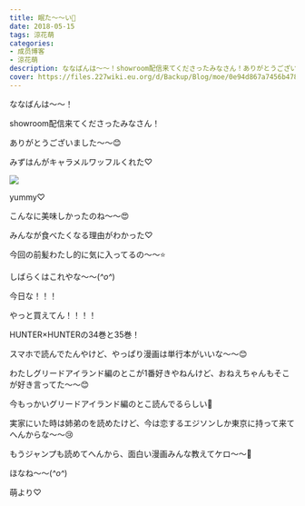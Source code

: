 ```yaml
---
title: 眠た〜〜い🍬
date: 2018-05-15
tags: 涼花萌
categories: 
- 成员博客
- 涼花萌
description: ななばんは〜〜！showroom配信来てくださったみなさん！ありがとうございました〜〜😊みずはんがキャラメルワッフルくれた♡yummy♡...
cover: https://files.227wiki.eu.org/d/Backup/Blog/moe/0e94d867a7456b478fdbad9839089.jpg 
---
```







ななばんは〜〜！





showroom配信来てくださったみなさん！


ありがとうございました〜〜😊









みずはんがキャラメルワッフルくれた♡



![](https://files.227wiki.eu.org/d/Backup/Blog/moe/0e94d867a7456b478fdbad9839089.jpg)








yummy♡






こんなに美味しかったのね〜〜😍






みんなが食べたくなる理由がわかった♡











今回の前髪わたし的に気に入ってるの〜〜⭐️




しばらくはこれやな〜〜(*^o^*)
















今日な！！！




やっと買えてん！！！！







HUNTER×HUNTERの34巻と35巻！








スマホで読んでたんやけど、やっぱり漫画は単行本がいいな〜〜😊







わたしグリードアイランド編のとこが1番好きやねんけど、おねえちゃんもそこが好き言ってた〜〜😊





今もっかいグリードアイランド編のとこ読んでるらしい🙈











実家にいた時は姉弟のを読めたけど、今は恋するエジソンしか東京に持って来てへんからな〜〜😢








もうジャンプも読めてへんから、面白い漫画みんな教えてケロ〜〜🐸











ほなね〜〜(*^o^*)







萌より♡


